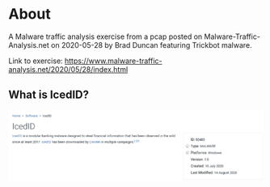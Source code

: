 # About
A Malware traffic analysis exercise from a pcap posted on Malware-Traffic-Analysis.net on 2020-05-28 by Brad Duncan featuring Trickbot malware.

Link to exercise: https://www.malware-traffic-analysis.net/2020/05/28/index.html
## What is IcedID?

![](img/IcedID.png)
